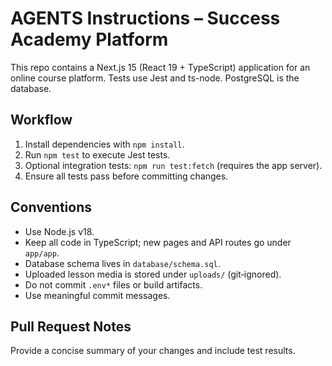 # AGENTS Instructions – Success Academy Platform

This repo contains a Next.js 15 (React 19 + TypeScript) application for an online
course platform.  Tests use Jest and ts-node. PostgreSQL is the database.

## Workflow
1. Install dependencies with `npm install`.
2. Run `npm test` to execute Jest tests.
3. Optional integration tests: `npm run test:fetch` (requires the app server).
4. Ensure all tests pass before committing changes.

## Conventions
- Use Node.js v18.
- Keep all code in TypeScript; new pages and API routes go under `app/app`.
- Database schema lives in `database/schema.sql`.
- Uploaded lesson media is stored under `uploads/` (git‑ignored).
- Do not commit `.env*` files or build artifacts.
- Use meaningful commit messages.

## Pull Request Notes
Provide a concise summary of your changes and include test results.
